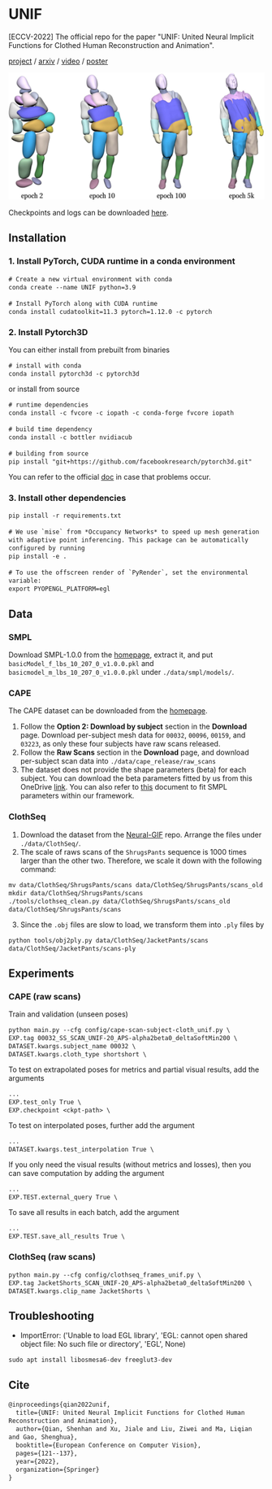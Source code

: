# UNIF

[ECCV-2022] The official repo for the  paper "UNIF: United Neural Implicit Functions for Clothed Human Reconstruction and Animation".

[project](https://shenhanqian.com/unif) / [arxiv](https://arxiv.org/abs/2207.09835) / [video](https://shenhanqian.com/unif) / [poster](http://127.0.0.1:4000/assets/2022-07-18-unif/poster.pdf)

![teaser](teaser.jpg)

Checkpoints and logs can be downloaded [here](https://shanghaitecheducn-my.sharepoint.com/:f:/g/personal/qianshh_shanghaitech_edu_cn/EttsABBO8jFNqDucxlcyE_wB6XkaYZ6Xt5OMYOGaJjVxWA?e=2vMhxD).

## Installation

### 1. Install PyTorch, CUDA runtime in a conda environment

```
# Create a new virtual environment with conda
conda create --name UNIF python=3.9

# Install PyTorch along with CUDA runtime
conda install cudatoolkit=11.3 pytorch=1.12.0 -c pytorch
```

### 2. Install Pytorch3D

You can either install from prebuilt from binaries

```
# install with conda
conda install pytorch3d -c pytorch3d
```

or install from source

```
# runtime dependencies
conda install -c fvcore -c iopath -c conda-forge fvcore iopath

# build time dependency
conda install -c bottler nvidiacub

# building from source
pip install "git+https://github.com/facebookresearch/pytorch3d.git"
```

You can refer to the official [doc](https://github.com/facebookresearch/pytorch3d/blob/main/INSTALL.md) in case that problems occur.

### 3. Install other dependencies

```
pip install -r requirements.txt

# We use `mise` from *Occupancy Networks* to speed up mesh generation with adaptive point inferencing. This package can be automatically configured by running
pip install -e .

# To use the offscreen render of `PyRender`, set the environmental variable:
export PYOPENGL_PLATFORM=egl
```

## Data

### SMPL

Download SMPL-1.0.0 from the [homepage](https://smpl.is.tue.mpg.de/), extract it, and put `basicModel_f_lbs_10_207_0_v1.0.0.pkl` and `basicmodel_m_lbs_10_207_0_v1.0.0.pkl` under `./data/smpl/models/`.

### CAPE

The CAPE dataset can be downloaded from the [homepage](https://cape.is.tue.mpg.de/).

1. Follow the **Option 2: Download by subject** section in the **Download** page. Download per-subject mesh data for `00032`, `00096`, `00159`, and `03223`, as only these four subjects have raw scans released.
2. Follow the **Raw Scans** section in the **Download** page, and download per-subject scan data into `./data/cape_release/raw_scans`
3. The dataset does not provide the shape parameters (beta) for each subject. You can download the beta parameters fitted by us from this OneDrive [link](https://shanghaitecheducn-my.sharepoint.com/:f:/g/personal/qianshh_shanghaitech_edu_cn/EttsABBO8jFNqDucxlcyE_wB6XkaYZ6Xt5OMYOGaJjVxWA?e=s9jpmn). You can also refer to [this](./CAPE-beta.md) document to fit SMPL parameters within our framework.

### ClothSeq

1. Download the dataset from the [Neural-GIF](https://github.com/garvita-tiwari/neuralgif) repo. Arrange the files under `./data/ClothSeq/`.
2. The scale of raws scans of the `ShrugsPants` sequence is 1000 times larger than the other two. Therefore, we scale it down with the following command:

```
mv data/ClothSeq/ShrugsPants/scans data/ClothSeq/ShrugsPants/scans_old
mkdir data/ClothSeq/ShrugsPants/scans
./tools/clothseq_clean.py data/ClothSeq/ShrugsPants/scans_old data/ClothSeq/ShrugsPants/scans
```

3. Since the `.obj` files are slow to load, we transform them into `.ply` files by

```
python tools/obj2ply.py data/ClothSeq/JacketPants/scans data/ClothSeq/JacketPants/scans-ply
```

## Experiments

### CAPE (raw scans)

Train and validation (unseen poses)

```shell
python main.py --cfg config/cape-scan-subject-cloth_unif.py \
EXP.tag 00032_SS_SCAN_UNIF-20_APS-alpha2beta0_deltaSoftMin200 \
DATASET.kwargs.subject_name 00032 \
DATASET.kwargs.cloth_type shortshort \
```

To test on extrapolated poses for metrics and partial visual results, add the arguments

```shell
...
EXP.test_only True \
EXP.checkpoint <ckpt-path> \
```

To test on interpolated poses, further add the argument

```shell
...
DATASET.kwargs.test_interpolation True \
```

If you only need the visual results (without metrics and losses), then you can save computation by adding the argument

```shell
...
EXP.TEST.external_query True \
```

To save all results in each batch, add the argument

```shell
...
EXP.TEST.save_all_results True \
```

### ClothSeq (raw scans)

```shell
python main.py --cfg config/clothseq_frames_unif.py \
EXP.tag JacketShorts_SCAN_UNIF-20_APS-alpha2beta0_deltaSoftMin200 \
DATASET.kwargs.clip_name JacketShorts \
```

## Troubleshooting

- ImportError: ('Unable to load EGL library', 'EGL: cannot open shared object file: No such file or directory', 'EGL', None)

``` shell
sudo apt install libosmesa6-dev freeglut3-dev
```

## Cite

```
@inproceedings{qian2022unif,
  title={UNIF: United Neural Implicit Functions for Clothed Human Reconstruction and Animation},
  author={Qian, Shenhan and Xu, Jiale and Liu, Ziwei and Ma, Liqian and Gao, Shenghua},
  booktitle={European Conference on Computer Vision},
  pages={121--137},
  year={2022},
  organization={Springer}
}
```
